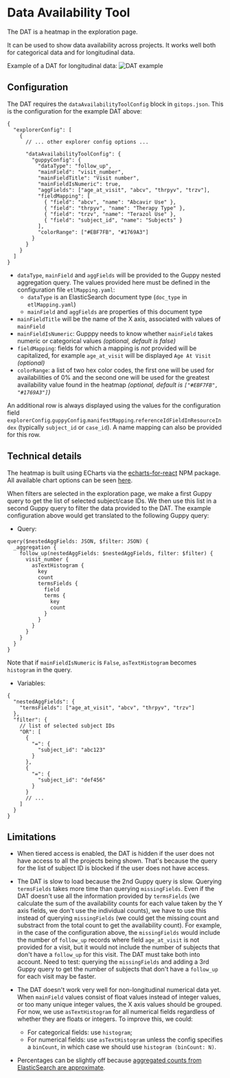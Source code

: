 # Data Availability Tool

The DAT is a heatmap in the exploration page.

It can be used to show data availability across projects. It works well both for categorical data and for longitudinal data.

Example of a DAT for longitudinal data:
![DAT example](data_availability_tool_example.png)

## Configuration

The DAT requires the `dataAvailabilityToolConfig` block in `gitops.json`. This is the configuration for the example DAT above:

```jsonc
{
  "explorerConfig": [
    {
      // ... other explorer config options ...

      "dataAvailabilityToolConfig": {
        "guppyConfig": {
          "dataType": "follow_up",
          "mainField": "visit_number",
          "mainFieldTitle": "Visit number",
          "mainFieldIsNumeric": true,
          "aggFields": ["age_at_visit", "abcv", "thrpyv", "trzv"],
          "fieldMapping": [
            { "field": "abcv", "name": "Abcavir Use" },
            { "field": "thrpyv", "name": "Therapy Type" },
            { "field": "trzv", "name": "Terazol Use" },
            { "field": "subject_id", "name": "Subjects" }
          ],
          "colorRange": ["#EBF7FB", "#1769A3"]
        }
      }
    }
  ]
}
```

- `dataType`, `mainField` and `aggFields` will be provided to the Guppy nested aggregation query. The values provided here must be defined in the configuration file `etlMapping.yaml`:
  - `dataType` is an ElasticSearch document type (`doc_type` in `etlMapping.yaml`)
  - `mainField` and `aggFields` are properties of this document type
- `mainFieldTitle` will be the name of the X axis, associated with values of `mainField`
- `mainFieldIsNumeric`: Gupppy needs to know whether `mainField` takes numeric or categorical values _(optional, default is false)_
- `fieldMapping`: fields for which a mapping is _not_ provided will be capitalized, for example `age_at_visit` will be displayed `Age At Visit` _(optional)_
- `colorRange`: a list of two hex color codes, the first one will be used for availabilities of 0% and the second one will be used for the greatest availability value found in the heatmap _(optional, default is `["#EBF7FB", "#1769A3"]`)_

An additional row is always displayed using the values for the configuration field `explorerConfig`.`guppyConfig`.`manifestMapping`.`referenceIdFieldInResourceIndex` (typically `subject_id` or `case_id`). A name mapping can also be provided for this row.

## Technical details

The heatmap is built using ECharts via the [echarts-for-react](https://www.npmjs.com/package/echarts-for-react) NPM package. All available chart options can be seen [here](https://echarts.apache.org/en/option.html).

When filters are selected in the exploration page, we make a first Guppy query to get the list of selected subject/case IDs. We then use this list in a second Guppy query to filter the data provided to the DAT. The example configuration above would get translated to the following Guppy query:

- Query:

```gql
query($nestedAggFields: JSON, $filter: JSON) {
  _aggregation {
    follow_up(nestedAggFields: $nestedAggFields, filter: $filter) {
      visit_number {
        asTextHistogram {
          key
          count
          termsFields {
            field
            terms {
              key
              count
            }
          }
        }
      }
    }
  }
}
```

Note that if `mainFieldIsNumeric` is `False`, `asTextHistogram` becomes `histogram` in the query.

- Variables:

```jsonc
{
  "nestedAggFields": {
    "termsFields": ["age_at_visit", "abcv", "thrpyv", "trzv"]
  },
  "filter": {
    // list of selected subject IDs
    "OR": [
      {
        "=": {
          "subject_id": "abc123"
        }
      },
      {
        "=": {
          "subject_id": "def456"
        }
      }
      // ...
    ]
  }
}
```

## Limitations

- When tiered access is enabled, the DAT is hidden if the user does not have access to all the projects being shown. That's because the query for the list of subject ID is blocked if the user does not have access.

- The DAT is slow to load because the 2nd Guppy query is slow. Querying `termsFields` takes more time than querying `missingFields`. Even if the DAT doesn't use all the information provided by `termsFields` (we calculate the sum of the availability counts for each value taken by the Y axis fields, we don't use the individual counts), we have to use this instead of querying `missingFields` (we could get the missing count and substract from the total count to get the availability count). For example, in the case of the configuration above, the `missingFields` would include the number of `follow_up` records where field `age_at_visit` is not provided for a visit, but it would not include the number of subjects that don't have a `follow_up` for this visit. The DAT must take both into account. Need to test: querying the `missingFields` and adding a 3rd Guppy query to get the number of subjects that don't have a `follow_up` for each visit may be faster.

- The DAT doesn't work very well for non-longitudinal numerical data yet. When `mainField` values consist of float values instead of integer values, or too many unique integer values, the X axis values should be grouped. For now, we use `asTextHistogram` for all numerical fields regardless of whether they are floats or integers. To improve this, we could:

  - For categorical fields: use `histogram`;
  - For numerical fields: use `asTextHistogram` unless the config specifies a `binCount`, in which case we should use `histogram (binCount: N)`.

- Percentages can be slightly off because [aggregated counts from ElasticSearch are approximate](https://www.elastic.co/guide/en/elasticsearch/reference/current/search-aggregations-bucket-terms-aggregation.html#search-aggregations-bucket-terms-aggregation-approximate-counts).
